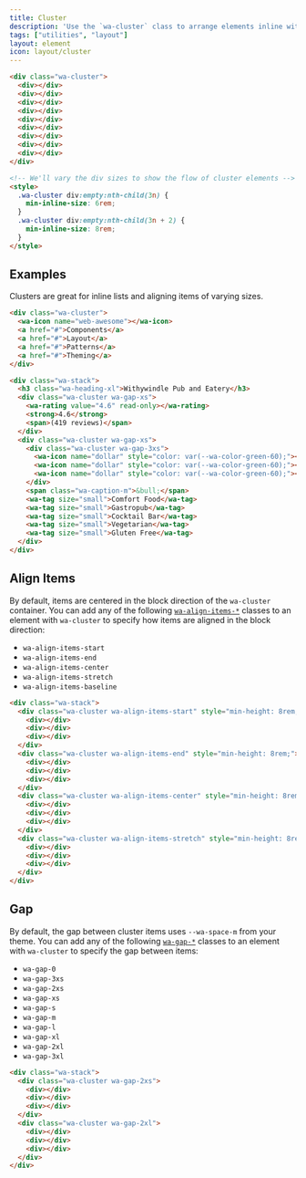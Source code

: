 ```yaml
---
title: Cluster
description: 'Use the `wa-cluster` class to arrange elements inline with even spacing, allowing items to wrap when space is limited.'
tags: ["utilities", "layout"]
layout: element
icon: layout/cluster
---
```


<style>
  :is(.wa-flank, .wa-grid, .wa-stack) > [class*='wa-cluster']:has(div:empty) {
    border: var(--wa-border-width-s) dashed var(--wa-color-neutral-border-normal);
    border-radius: var(--wa-border-radius-l);
    padding: var(--wa-space-s);
  }

  [class*='wa-cluster'] div:empty {
    background-color: var(--wa-color-indigo-60);
    border-radius: var(--wa-border-radius-m);
    min-block-size: 4rem;
    min-inline-size: 4rem;
  }
</style>

```html {.example}
<div class="wa-cluster">
  <div></div>
  <div></div>
  <div></div>
  <div></div>
  <div></div>
  <div></div>
  <div></div>
  <div></div>
  <div></div>
</div>

<!-- We'll vary the div sizes to show the flow of cluster elements -->
<style>
  .wa-cluster div:empty:nth-child(3n) {
    min-inline-size: 6rem;
  }
  .wa-cluster div:empty:nth-child(3n + 2) {
    min-inline-size: 8rem;
  }
</style>
```

## Examples

Clusters are great for inline lists and aligning items of varying sizes.

```html {.example}
<div class="wa-cluster">
  <wa-icon name="web-awesome"></wa-icon>
  <a href="#">Components</a>
  <a href="#">Layout</a>
  <a href="#">Patterns</a>
  <a href="#">Theming</a>
</div>
```

```html {.example}
<div class="wa-stack">
  <h3 class="wa-heading-xl">Withywindle Pub and Eatery</h3>
  <div class="wa-cluster wa-gap-xs">
    <wa-rating value="4.6" read-only></wa-rating>
    <strong>4.6</strong>
    <span>(419 reviews)</span>
  </div>
  <div class="wa-cluster wa-gap-xs">
    <div class="wa-cluster wa-gap-3xs">
      <wa-icon name="dollar" style="color: var(--wa-color-green-60);"></wa-icon>
      <wa-icon name="dollar" style="color: var(--wa-color-green-60);"></wa-icon>
      <wa-icon name="dollar" style="color: var(--wa-color-green-60);"></wa-icon>
    </div>
    <span class="wa-caption-m">&bull;</span>
    <wa-tag size="small">Comfort Food</wa-tag>
    <wa-tag size="small">Gastropub</wa-tag>
    <wa-tag size="small">Cocktail Bar</wa-tag>
    <wa-tag size="small">Vegetarian</wa-tag>
    <wa-tag size="small">Gluten Free</wa-tag>
  </div>
</div>
```

## Align Items

By default, items are centered in the block direction of the `wa-cluster` container. You can add any of the following [`wa-align-items-*`](/docs/style-utilities/align-items) classes to an element with `wa-cluster` to specify how items are aligned in the block direction:
- `wa-align-items-start`
- `wa-align-items-end`
- `wa-align-items-center`
- `wa-align-items-stretch`
- `wa-align-items-baseline`

```html {.example}
<div class="wa-stack">
  <div class="wa-cluster wa-align-items-start" style="min-height: 8rem;">
    <div></div>
    <div></div>
    <div></div>
  </div>
  <div class="wa-cluster wa-align-items-end" style="min-height: 8rem;">
    <div></div>
    <div></div>
    <div></div>
  </div>
  <div class="wa-cluster wa-align-items-center" style="min-height: 8rem;">
    <div></div>
    <div></div>
    <div></div>
  </div>
  <div class="wa-cluster wa-align-items-stretch" style="min-height: 8rem;">
    <div></div>
    <div></div>
    <div></div>
  </div>
</div>
```

## Gap

By default, the gap between cluster items uses `--wa-space-m` from your theme. You can add any of the following [`wa-gap-*`](/docs/style-utilities/gap) classes to an element with `wa-cluster` to specify the gap between items:
- `wa-gap-0`
- `wa-gap-3xs`
- `wa-gap-2xs`
- `wa-gap-xs`
- `wa-gap-s`
- `wa-gap-m`
- `wa-gap-l`
- `wa-gap-xl`
- `wa-gap-2xl`
- `wa-gap-3xl`

```html {.example}
<div class="wa-stack">
  <div class="wa-cluster wa-gap-2xs">
    <div></div>
    <div></div>
    <div></div>
  </div>
  <div class="wa-cluster wa-gap-2xl">
    <div></div>
    <div></div>
    <div></div>
  </div>
</div>
```
